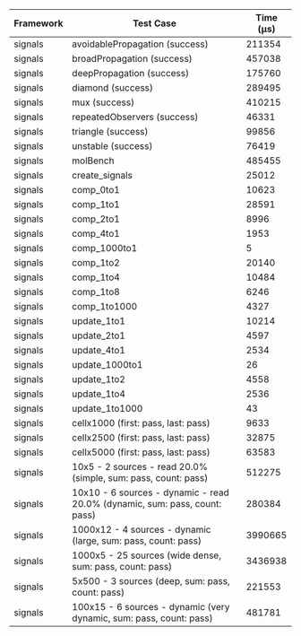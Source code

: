 | Framework | Test Case | Time (μs) |
| --- | --- | --- |
| signals | avoidablePropagation (success) | 211354 |
| signals | broadPropagation (success) | 457038 |
| signals | deepPropagation (success) | 175760 |
| signals | diamond (success) | 289495 |
| signals | mux (success) | 410215 |
| signals | repeatedObservers (success) | 46331 |
| signals | triangle (success) | 99856 |
| signals | unstable (success) | 76419 |
| signals | molBench | 485455 |
| signals | create_signals | 25012 |
| signals | comp_0to1 | 10623 |
| signals | comp_1to1 | 28591 |
| signals | comp_2to1 | 8996 |
| signals | comp_4to1 | 1953 |
| signals | comp_1000to1 | 5 |
| signals | comp_1to2 | 20140 |
| signals | comp_1to4 | 10484 |
| signals | comp_1to8 | 6246 |
| signals | comp_1to1000 | 4327 |
| signals | update_1to1 | 10214 |
| signals | update_2to1 | 4597 |
| signals | update_4to1 | 2534 |
| signals | update_1000to1 | 26 |
| signals | update_1to2 | 4558 |
| signals | update_1to4 | 2536 |
| signals | update_1to1000 | 43 |
| signals | cellx1000 (first: pass, last: pass) | 9633 |
| signals | cellx2500 (first: pass, last: pass) | 32875 |
| signals | cellx5000 (first: pass, last: pass) | 63583 |
| signals | 10x5 - 2 sources - read 20.0% (simple, sum: pass, count: pass) | 512275 |
| signals | 10x10 - 6 sources - dynamic - read 20.0% (dynamic, sum: pass, count: pass) | 280384 |
| signals | 1000x12 - 4 sources - dynamic (large, sum: pass, count: pass) | 3990665 |
| signals | 1000x5 - 25 sources (wide dense, sum: pass, count: pass) | 3436938 |
| signals | 5x500 - 3 sources (deep, sum: pass, count: pass) | 221553 |
| signals | 100x15 - 6 sources - dynamic (very dynamic, sum: pass, count: pass) | 481781 |
